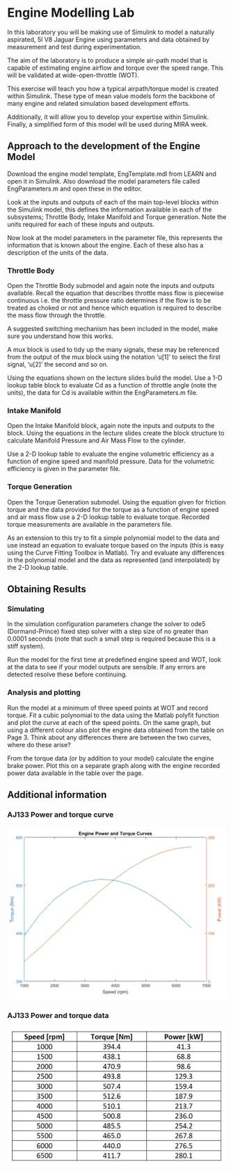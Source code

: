 # Engine Modelling Lab

In this laboratory you will be making use of Simulink to model a naturally aspirated, 5l V8 Jaguar Engine using parameters and data obtained by measurement and test during experimentation.

The aim of the laboratory is to produce a simple air-path model that is capable of estimating engine airflow and torque over the speed range. This will be validated at wide-open-throttle (WOT).

This exercise will teach you how a typical airpath/torque model is created within Simulink. These type of mean value models form the backbone of many engine and related simulation based development efforts.

Additionally, it will allow you to develop your expertise within Simulink. Finally, a simplified form of this model will be used during MIRA week.

## Approach to the development of the Engine Model

Download the engine model template, EngTemplate.mdl from LEARN and open it in Simulink. Also download the model parameters file called EngParameters.m and open these in the editor.

Look at the inputs and outputs of each of the main top-level blocks within the Simulink model, this defines the information available in each of the subsystems; Throttle Body, Intake Manifold and Torque generation. Note the units required for each of these inputs and outputs.

Now look at the model parameters in the parameter file, this represents the information that is known about the engine. Each of these also has a description of the units of the data.

### Throttle Body

Open the Throttle Body submodel and again note the inputs and outputs available. Recall the equation that describes throttle mass flow is piecewise continuous i.e. the throttle pressure ratio determines if the flow is to be treated as choked or not and hence which equation is required to describe the mass flow through the throttle.

A suggested switching mechanism has been included in the model, make sure you understand how this works.

A mux block is used to tidy up the many signals, these may be referenced from the output of the mux block using the notation ‘u[1]’ to select the first signal, ‘u[2]’ the second and so on.

Using the equations shown on the lecture slides build the model. Use a 1-D lookup table block to evaluate Cd as a function of throttle angle (note the units), the data for Cd is available within the EngParameters.m file.

### Intake Manifold

Open the Intake Manifold block, again note the inputs and outputs to the block. Using the equations in the lecture slides create the block structure to calculate Manifold Pressure and Air Mass Flow to the cylinder.

Use a 2-D lookup table to evaluate the engine volumetric efficiency as a function of engine speed and manifold pressure. Data for the volumetric efficiency is given in the parameter file.

### Torque Generation

Open the Torque Generation submodel. Using the equation given for friction torque and the data provided for the torque as a function of engine speed and air mass flow use a 2-D lookup table to evaluate torque. Recorded torque measurements are available in the parameters file.

As an extension to this try to fit a simple polynomial model to the data and use instead an equation to evaluate torque based on the inputs (this is easy using the Curve Fitting Toolbox in Matlab). Try and evaluate any differences in the polynomial model and the data as represented (and interpolated) by the 2-D lookup table.

## Obtaining Results

### Simulating

In the simulation configuration parameters change the solver to ode5 (Dormand-Prince) fixed step solver with a step size of no greater than 0.0001 seconds (note that such a small step is required because this is a stiff system).

Run the model for the first time at predefined engine speed and WOT, look at the data to see if your model outputs are sensible. If any errors are detected resolve these before continuing.

### Analysis and plotting

Run the model at a minimum of three speed points at WOT and record torque. Fit a cubic polynomial to the data using the Matlab polyfit function and plot the curve at each of the speed points. On the same graph, but using a different colour also plot the engine data obtained from the table on Page 3. Think about any differences there are between the two curves, where do these arise?

From the torque data (or by addition to your model) calculate the engine brake power. Plot this on a separate graph along with the engine recorded power data available in the table over the page.

## Additional information

### AJ133 Power and torque curve
![image](curve.png)

### AJ133 Power and torque data
![image](table.png)